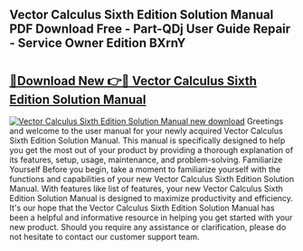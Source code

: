 ## Vector Calculus Sixth Edition Solution Manual PDF Download Free - Part-QDj User Guide Repair - Service Owner Edition BXrnY

# <h2><a href="http://bc57512.oget.top/?id=Vector+Calculus+Sixth+Edition+Solution+Manual">🔗Download New 👉🔴 Vector Calculus Sixth Edition Solution Manual</a></h2>

[![Vector Calculus Sixth Edition Solution Manual new download](https://i.imgur.com/5g1atiW.png)](http://bc57512.oget.top/?id=Vector+Calculus+Sixth+Edition+Solution+Manual)
Greetings and welcome to the user manual for your newly acquired Vector Calculus Sixth Edition Solution Manual. This manual is specifically designed to help you get the most out of your product by providing a thorough explanation of its features, setup, usage, maintenance, and problem-solving. Familiarize Yourself Before you begin, take a moment to familiarize yourself with the functions and capabilities of your new Vector Calculus Sixth Edition Solution Manual. With features like list of features, your new Vector Calculus Sixth Edition Solution Manual is designed to maximize productivity and efficiency. It's our hope that the Vector Calculus Sixth Edition Solution Manual has been a helpful and informative resource in helping you get started with your new product. Should you require any assistance or clarification, please do not hesitate to contact our customer support team.
